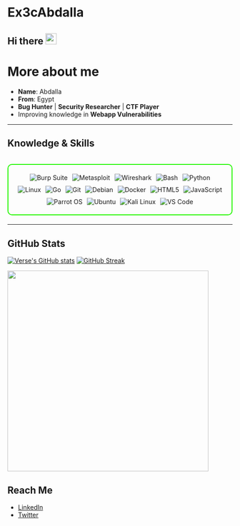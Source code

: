 # Ex3cAbdalla

<h2 align="left">
  Hi there
  <img src="https://media.giphy.com/media/hvRJCLFzcasrR4ia7z/giphy.gif" width="25px"/>
</h2>

<h1>More about me</h1> 

- **Name**: Abdalla
- **From**: Egypt
- **Bug Hunter** | **Security Researcher** | **CTF Player**
- Improving knowledge in **Webapp Vulnerabilities**
---
<h2 id="knowledge_skills" align=''> Knowledge & Skills </h2>

<br>

<div style="border: 2px solid #22F700; border-radius: 10px; padding: 20px; margin-bottom: 20px;">
  <div align="left" style="display: flex; flex-wrap: wrap; justify-content: center; gap: 10px;">
      <img src="https://img.shields.io/badge/Burp_Suite-FF6633?style=for-the-badge&logo=burp-suite&color=000000" alt="Burp Suite" />
      <img src="https://img.shields.io/badge/Metasploit-008C8C?style=for-the-badge&logo=metasploit&color=000000" alt="Metasploit" />
      <img src="https://img.shields.io/badge/Wireshark-009639?style=for-the-badge&logo=wireshark&color=000000" alt="Wireshark" />
      <img src="https://img.shields.io/badge/Bash-4EAA25?style=for-the-badge&logo=gnu-bash&color=000000" alt="Bash" />
      <img src="https://img.shields.io/badge/Python-3776AB?style=for-the-badge&logo=python&color=000000" alt="Python" />
      <img src="https://img.shields.io/badge/Linux-FCC624?style=for-the-badge&logo=linux&color=000000" alt="Linux" />
      <img src="https://img.shields.io/badge/Go-00ADD8?style=for-the-badge&logo=go&color=000000" alt="Go" />
      <img src="https://img.shields.io/badge/Git-F05032?style=for-the-badge&logo=git&color=000000" alt="Git" />
      <img src="https://img.shields.io/badge/Debian-D70A53?style=for-the-badge&logo=debian&color=000000" alt="Debian" />
      <img src="https://img.shields.io/badge/Docker-2496ED?style=for-the-badge&logo=docker&color=000000" alt="Docker" />
      <img src="https://img.shields.io/badge/HTML5-5D4B6C?style=for-the-badge&logo=html5&color=000000" alt="HTML5" />
      <img src="https://img.shields.io/badge/JavaScript-F7DF1E?style=for-the-badge&logo=javascript&color=000000" alt="JavaScript" />
      <img src="https://img.shields.io/badge/Parrot_OS-2E8E8F?style=for-the-badge&logo=parrot&color=000000" alt="Parrot OS" />
      <img src="https://img.shields.io/badge/Ubuntu-E95420?style=for-the-badge&logo=ubuntu&color=000000" alt="Ubuntu" />
      <img src="https://img.shields.io/badge/Kali_Linux-557C94?style=for-the-badge&logo=kali-linux&color=000000" alt="Kali Linux" />
      <img src="https://img.shields.io/badge/VS_Code-007ACC?style=for-the-badge&logo=visual-studio-code&color=000000" alt="VS Code" />
  </div>
</div>

---
<h2 id="github_stats" align=''>GitHub Stats </h2>

[![Verse's GitHub stats](https://github-readme-stats.vercel.app/api?username=0xaExe&theme=vision-friendly-dark&&bg_color=00000000&hide_border=true&custom_title=%20)](https://github.com/coffinxp/github-readme-stats)
[![GitHub Streak](https://streak-stats.demolab.com?user=0xaExe&theme=dark&card_width=450&bg_color=00000000&hide_border=true)](https://git.io/streak-stats) 

<p align="left"><a href="https://github.com/coffinxp/github-readme-stats"><img src="https://github-readme-stats.vercel.app/api/top-langs/?username=0xaExe&layout=compact&theme=vision-friendly-dark&bg_color=00000000&hide_border=true" width="450"" /></a></p>


##  Reach Me
<!-- Add your social/contact links below if you want -->
 - [LinkedIn](https://www.linkedin.com/in/abdalla-mohamed-81b1b9349/) 
 - [Twitter](https://x.com/0xaExe) 
<!-- - [TryHackMe](#) 
---

<!-- ![GitHub stats](https://github-readme-stats.vercel.app/api?username=0xaExe&show_icons=true&theme=dark) -->
